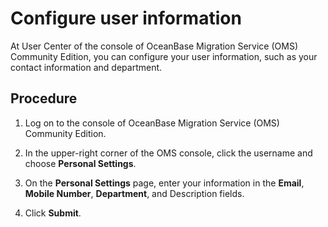 # Configure user information

At User Center of the console of OceanBase Migration Service (OMS) Community Edition, you can configure your user information, such as your contact information and department. 

## Procedure

1. Log on to the console of OceanBase Migration Service (OMS) Community Edition.

2. In the upper-right corner of the OMS console, click the username and choose **Personal Settings**.
   
3. On the **Personal Settings** page, enter your information in the **Email**, **Mobile Number**, **Department**, and Description fields.

4. Click **Submit**.